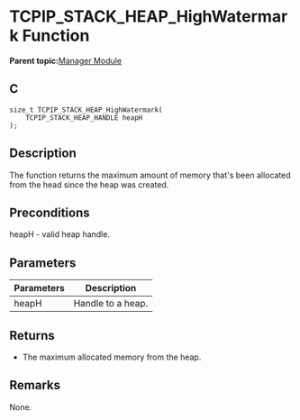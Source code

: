 # TCPIP\_STACK\_HEAP\_HighWatermark Function

**Parent topic:**[Manager Module](GUID-B37C4F4C-DC2D-48D9-9909-AACBA987B57A.md)

## C

```
size_t TCPIP_STACK_HEAP_HighWatermark(
    TCPIP_STACK_HEAP_HANDLE heapH
);
```

## Description

The function returns the maximum amount of memory that's been allocated from the head since the heap was created.

## Preconditions

heapH - valid heap handle.

## Parameters

|Parameters|Description|
|----------|-----------|
|heapH|Handle to a heap.|

## Returns

-   The maximum allocated memory from the heap.


## Remarks

None.

